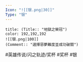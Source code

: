 ```yaml
---
Icon: "![[银.png|30]]"
Type: "银"
---
```

```ad-ed-sen-1-silver
title: (Title:: "地獄之榮冠")
color: 192,192,192
![[银.png|100]]
(Comment:: "選擇惡夢難度並成功破關")
```

#英雄传说/闪之轨迹/奖杯  #奖杯 #银